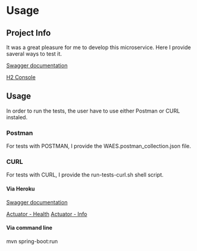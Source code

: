 # Usage

## Project Info

It was a great pleasure for me to develop this microservice. Here I provide saveral ways to test it.



[Swagger documentation](http://localhost:8080/swagger-ui.html)

[H2 Console](http://localhost:8080/h2-console)

## Usage

In order to run the tests, the user have to use either Postman or CURL instaled.

### Postman

For tests with POSTMAN, I provide the WAES.postman_collection.json file.

### CURL

For tests with CURL, I provide the run-tests-curl.sh shell script.

#### Via Heroku

[Swagger documentation](https://waes-scalable-web.herokuapp.com/swagger-ui.html)

[Actuator - Health](https://waes-scalable-web.herokuapp.com/actuator/health)
[Actuator - Info](https://waes-scalable-web.herokuapp.com/actuator/info)

#### Via command line

mvn spring-boot:run